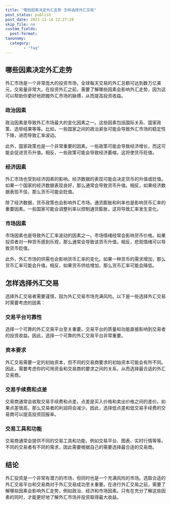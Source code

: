 ```yaml
---
title: "哪些因素决定外汇走势 怎样选择外汇交易"
post_status: publish
post_date: 2023-11-14 22:27:29
skip_file: no
custom_fields: 
  post-format: 
taxonomy:
  category:
        - "faq"
---
```


## 哪些因素决定外汇走势

外汇市场是一个非常庞大的投资市场，全球每天交易的外汇总额可达到数万亿美元，交易量非常大。在投资外汇之前，需要了解哪些因素会影响外汇走势，因为这可以帮助你更好地把握外汇市场的脉搏，从而提高投资收益。

### 政治因素

政治因素是导致外汇市场最大的变化因素之一。这些因素包括国际关系、国家政策、选举结果等等。比如，一些国家之间的政治紧张可能会导致外汇市场的稳定性下降，进而导致汇率波动。

此外，国家政策也是一个非常重要的因素。一些政策可能会导致经济增长，而这可能会促进货币升值。相反，一些政策可能会导致经济萎缩，这将使货币贬值。

### 经济因素

外汇市场也受到经济因素的影响。经济数据的表现可能会决定货币的升值或贬值。如果一个国家的经济数据表现良好，那么通常会导致货币升值。相反，如果经济数据表现不佳，那么货币可能会贬值。

除了经济数据，货币政策也会影响外汇市场。通货膨胀和利率也是影响货币汇率的重要因素。一些国家可能会调整利率以控制通货膨胀，这将导致汇率发生变化。

### 市场因素

市场因素也是导致外汇汇率波动的因素之一。市场情绪经常会影响货币价格。如果投资者对一种货币感到乐观，那么通常会导致该货币升值。相反，悲观情绪可以导致货币贬值。

此外，外汇市场的供需也会影响货币汇率的变化。如果一种货币的需求增加，那么货币汇率可能会升值。相反，如果货币供给增加，那么货币汇率可能会降低。

## 怎样选择外汇交易

选择外汇交易者需要谨慎，因为外汇交易市场充满风险。以下是一些选择外汇交易时需要考虑的因素：

### 交易平台可靠性

选择一个可靠的外汇交易平台至关重要。交易平台的质量和功能直接影响到交易者的投资收益。因此，选择一个可靠的外汇交易平台非常重要。

### 资本要求

外汇交易需要一定的初始资本，但不同的交易商要求的初始资本可能会有所不同。因此，需要考虑你的可用资金和交易商的要求之间的关系，从而选择最合适的外汇交易商。

### 交易手续费和点差

交易商通常会收取交易手续费和点差。点差是买入价格和卖出价格之间的差价。如果点差很高，那么交易者的利润将会减少。因此，选择低点差和低交易手续费的交易商可以提高投资回报率。

### 交易工具和功能

交易商通常会提供不同的交易工具和功能，例如交易平台、图表、实时行情等等。不同的交易者有不同的需求，因此需要根据自己的需要选择最合适的交易商。

## 结论

外汇投资是一个非常有潜力的市场，但同时也是一个充满风险的市场。选取合适的外汇交易平台和交易商对于外汇交易成功至关重要。在进行外汇交易之前，需要了解哪些因素会影响外汇走势，例如政治、经济和市场因素。只有在充分了解这些因素的同时，才能更好地了解外汇市场并投资取得最大收益。
